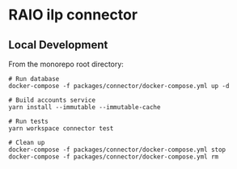 # RAIO ilp connector

## Local Development

From the monorepo root directory:

```shell
# Run database
docker-compose -f packages/connector/docker-compose.yml up -d

# Build accounts service
yarn install --immutable --immutable-cache

# Run tests
yarn workspace connector test

# Clean up
docker-compose -f packages/connector/docker-compose.yml stop
docker-compose -f packages/connector/docker-compose.yml rm
```
